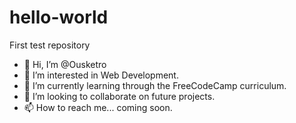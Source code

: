 # hello-world
First test repository

- 👋 Hi, I’m @Ousketro
- 👀 I’m interested in Web Development.
- 🌱 I’m currently learning through the FreeCodeCamp curriculum.
- 💞️ I’m looking to collaborate on future projects.
- 📫 How to reach me... coming soon.
